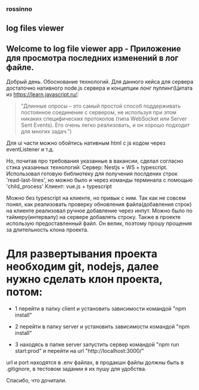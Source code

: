 ### rossinno
## log files viewer
## Welcome to log file viewer app - Приложение для просмотра последних изменений в лог файле.

Добрый день.
Обоснование технологий.
Для данного кейса для сервера достаточно нативного node.js сервера и концепции лонг пуллинг(Цитата из https://learn.javascript.ru/:
> "Длинные опросы – это самый простой способ поддерживать постоянное соединение с сервером, не используя при этом никаких специфических протоколов (типа WebSocket или Server Sent Events).
> Его очень легко реализовать, и он хорошо подходит для многих задач.")

Для ui части можно обойтись нативным html с js кодом через eventListener и т.д.

Но, почитав про требования указанные в вакансии, сделал согласно стэка указанных технологий:
Сервер:
    Nestjs + WS + typescript. Использовал готовую библиотеку для получения послдених строк  'read-last-lines', но можно было и через команды терминала с помощью 'child_process'
Клиент:
    vue.js + typescript

Можно без typescript на клиенте, но привык с ним.
Так как не совсем понял, как реализовать проверку обновления файла(добавления строк) на клиенте реализовал ручное добавление через инпут.
Можно было по таймеру(интервалу) на сервере добавлять строку.
Также в проекте использую предоставленный файл. Он велик, поэтому прошу прощения за длительность клона проекта.

# Для развертывания проекта необходим git, nodejs, далее нужно сделать клон проекта, потом:
* 1 перейти в папку client и установить зависимости командой "npm install"

* 2 перейти в папку server и установить зависимости командой "npm install"

* 3 находясь в папке server запустить сервер командой "npm run start:prod" и перейти на url  "http://localhost:3000/"

url и port находятся в .env файлах, в продакшн файлы должны быть в .gitignore, в тестовом задании я их пушу для удобства.

Спасибо, что дочитали.